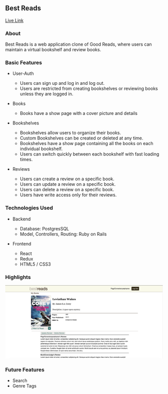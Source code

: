 ## Best Reads

[Live Link](http://bestreads-fullstack.herokuapp.com "Best Reads")

### About

Best Reads is a web application clone of Good Reads, where users can maintain a virtual bookshelf and review books. 

### Basic Features 

  * User-Auth
    * Users can sign up and log in and log out. 
    * Users are restricted from creating bookshelves or reviewing books unless they are logged in.

  * Books
    * Books have a show page with a cover picture and details

  * Bookshelves
    * Bookshelves allow users to organize their books. 
    * Custom Bookshelves can be created or deleted at any time.
    * Bookshelves have a show page containing all the books on each individual bookshelf.
    * Users can switch quickly between each bookshelf with fast loading times. 

  * Reviews
    * Users can create a review on a specific book.
    * Users can update a review on a specific book.
    * Users can delete a review on a specific book.
    * Users have write access only for their reviews.


### Technologies Used

  * Backend
    * Database: PostgresSQL
    * Model, Controllers, Routing: Ruby on Rails

  * Frontend
    * React
    * Redux
    * HTML5 / CSS3

### Highlights

![best reads book show](https://github.com/DanCNo/best_reads/blob/master/app/assets/images/bestreadsbookshowpage.png)

### Future Features

  * Search
  * Genre Tags